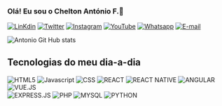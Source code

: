 
### Olá! Eu sou o Chelton António F.👋

[![LinKdin](https://img.shields.io/badge/LinkedIn-0077B5?style=for-the-badge&logo=linkedin&logoColor=white)](https://www.linkedin.com/in/chelton---)
[![Twitter](https://img.shields.io/badge/Twitter-1DA1F2?style=for-the-badge&logo=twitter&logoColor=white)](https://www.twitter.com/chelton___)
[![Instagram](https://img.shields.io/badge/Instagram-E4405F?style=for-the-badge&logo=instagram&logoColor=white)](https://www.instagram.com/cheltonantoniofernando)
[![YouTube](https://img.shields.io/badge/YouTube-FF0000?style=for-the-badge&logo=youtube&logoColor=white)](https://www.youtube.com/@bugstreet)
[![Whatsapp](https://img.shields.io/badge/WhatsApp-25D366?style=for-the-badge&logo=whatsapp&logoColor=white)](https://wa.me/message/IE3BC3LKV43MC1)
[![E-mail](	https://img.shields.io/badge/Gmail-D14836?style=for-the-badge&logo=gmail&logoColor=white)](https://www.antoniofernandochelton@gmail.com)


![Antonio Git Hub stats](https://github-readme-stats.vercel.app/api?username=cheltonantoniofernando&show_icons=true&theme=radical)

## Tecnologias do meu dia-a-dia

<div>
    <img align="center" src="https://img.shields.io/badge/HTML5-E34F26?style=for-the-badge&logo=html5&logoColor=white" alt="HTML5">
    <img align="center" src="https://img.shields.io/badge/JavaScript-323330?style=for-the-badge&logo=javascript&logoColor=F7DF1E" alt="Javascript">
    <img align="center" src="https://img.shields.io/badge/CSS-239120?&style=for-the-badge&logo=css3&logoColor=whit" alt="CSS">
    <img align="center" src="https://img.shields.io/badge/React-20232A?style=for-the-badge&logo=react&logoColor=61DAFB" alt="REACT">
    <img align="center" src="https://img.shields.io/badge/React_Native-20232A?style=for-the-badge&logo=react&logoColor=61DAFB" alt="REACT NATIVE">
    <img align="center" src="https://img.shields.io/badge/Angular-DD0031?style=for-the-badge&logo=angular&logoColor=white" alt="ANGULAR">
    <img align="center" src="https://img.shields.io/badge/Vue.js-35495E?style=for-the-badge&logo=vue.js&logoColor=4FC08D" alt="VUE.JS">
    <br>
    <img align="center" src="https://img.shields.io/badge/Express.js-404D59?style=for-the-badge" alt="EXPRESS.JS">
    <img align="center" src="https://img.shields.io/badge/PHP-777BB4?style=for-the-badge&logo=php&logoColor=white" alt="PHP">
    <img align="center" src="https://img.shields.io/badge/MySQL-00000F?style=for-the-badge&logo=mysql&logoColor=white" alt="MYSQL">
    <img align="center" src="https://img.shields.io/badge/Python-14354C?style=for-the-badge&logo=python&logoColor=white" alt="PYTHON">
</div>
